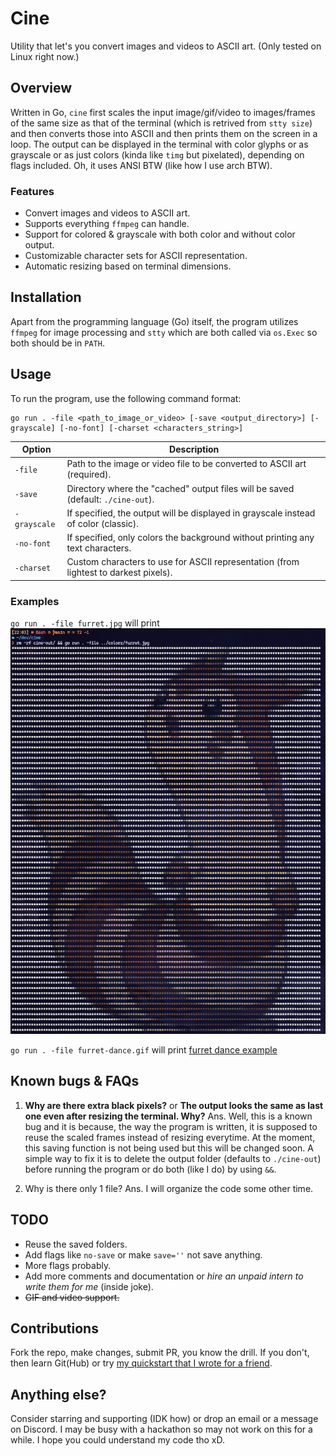 # Cine
Utility that let's you convert images and videos to ASCII art. (Only tested on Linux right now.)

## Overview
Written in Go, `cine` first scales the input image/gif/video to images/frames of the same size as that of the terminal (which is retrived from `stty size`) and then converts those into ASCII and then prints them on the screen in a loop. The output can be displayed in the terminal with color glyphs or as grayscale or as just colors (kinda like `timg` but pixelated), depending on flags included. Oh, it uses ANSI BTW (like how I use arch BTW).

### Features
- Convert images and videos to ASCII art.
- Supports everything `ffmpeg` can handle.
- Support for colored & grayscale with both color and without color output.
- Customizable character sets for ASCII representation.
- Automatic resizing based on terminal dimensions.

## Installation
Apart from the programming language (Go) itself, the program utilizes `ffmpeg` for image processing and `stty` which are both called via `os.Exec` so both should be in `PATH`.

## Usage
To run the program, use the following command format:
```
go run . -file <path_to_image_or_video> [-save <output_directory>] [-grayscale] [-no-font] [-charset <characters_string>]
```
| Option | Description |
| --- | --- |
| `-file` | Path to the image or video file to be converted to ASCII art (required). |
| `-save` | Directory where the "cached" output files will be saved (default: `./cine-out`). |
| `-grayscale` | If specified, the output will be displayed in grayscale instead of color (classic). |
| `-no-font` | If specified, only colors the background without printing any text characters. |
| `-charset` | Custom characters to use for ASCII representation (from lightest to darkest pixels). |

### Examples
`go run . -file furret.jpg` will print ![furret example](./GitHub%20Assets/furret.png)

`go run . -file furret-dance.gif` will print [furret dance example](./GitHub%20Assets/furret-dance.mp4)

## Known bugs & FAQs
1. **Why are there extra black pixels?** or **The output looks the same as last one even after resizing the terminal. Why?**
Ans. Well, this is a known bug and it is because, the way the program is written, it is supposed to reuse the scaled frames instead of resizing everytime. At the moment, this saving function is not being used but this will be changed soon. A simple way to fix it is to delete the output folder (defaults to `./cine-out`) before running the program or do both (like I do) by using `&&`.

2. Why is there only 1 file?
Ans. I will organize the code some other time.

## TODO
- Reuse the saved folders.
- Add flags like `no-save` or make `save=''` not save anything.
- More flags probably.
- Add more comments and documentation or _hire an unpaid intern to write them for me_ (inside joke).
- ~~GIF and video support.~~

## Contributions
Fork the repo, make changes, submit PR, you know the drill. If you don't, then learn Git(Hub) or try [my quickstart that I wrote for a friend](https://github.com/ShubhamVG/git-for-maalkin-ji).

## Anything else?
Consider starring and supporting (IDK how) or drop an email or a message on Discord. I may be busy with a hackathon so may not work on this for a while. I hope you could understand my code tho xD.
